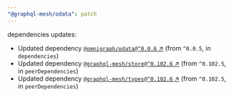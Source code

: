 ```yaml
---
"@graphql-mesh/odata": patch
---
```

dependencies updates:
  - Updated dependency [`@omnigraph/odata@^0.0.6` ↗︎](https://www.npmjs.com/package/@omnigraph/odata/v/0.0.6) (from `^0.0.5`, in `dependencies`)
  - Updated dependency [`@graphql-mesh/store@^0.102.6` ↗︎](https://www.npmjs.com/package/@graphql-mesh/store/v/0.102.6) (from `^0.102.5`, in `peerDependencies`)
  - Updated dependency [`@graphql-mesh/types@^0.102.6` ↗︎](https://www.npmjs.com/package/@graphql-mesh/types/v/0.102.6) (from `^0.102.5`, in `peerDependencies`)
